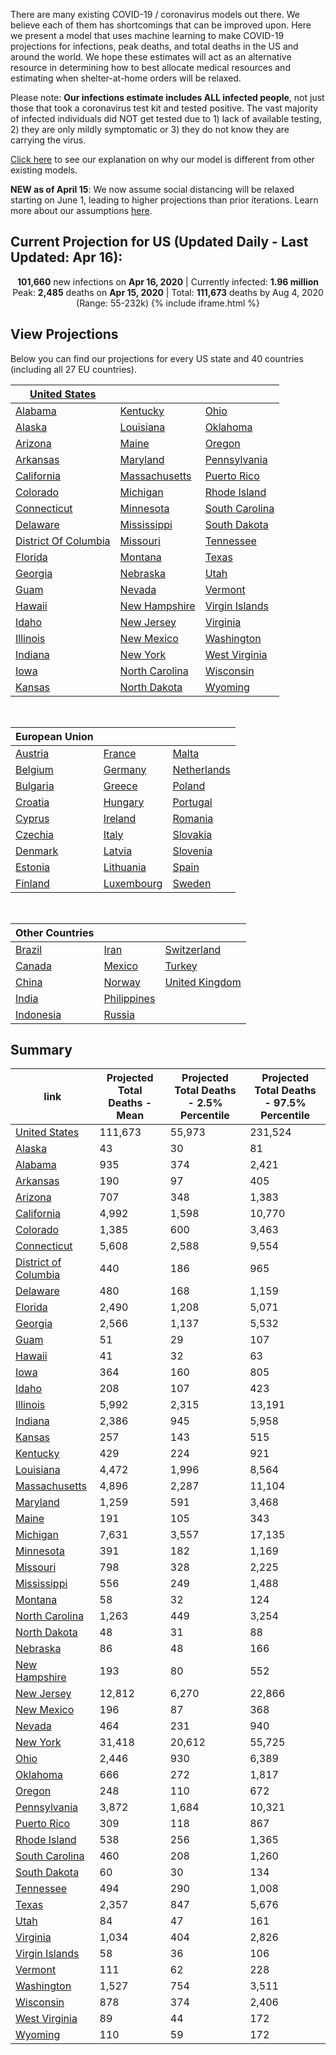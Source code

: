 There are many existing COVID-19 / coronavirus models out there. We believe each of them has shortcomings that can be improved upon. Here we present a model that uses machine learning to make COVID-19 projections for infections, peak deaths, and total deaths in the US and around the world. We hope these estimates will act as an alternative resource in determining how to best allocate medical resources and estimating when shelter-at-home orders will be relaxed.

Please note: **Our infections estimate includes ALL infected people**, not just those that took a coronavirus test kit and tested positive. The vast majority of infected individuals did NOT get tested due to 1) lack of available testing, 2) they are only mildly symptomatic or 3) they do not know they are carrying the virus.

[Click here](/about/#how-our-model-is-different) to see our explanation on why our model is different from other existing models.

**NEW as of April 15**: We now assume social distancing will be relaxed starting on June 1, leading to higher projections than prior iterations. Learn more about our assumptions [here](/about/#assumptions).

## Current Projection for US (Updated Daily - Last Updated: Apr 16):
<p align="center">
  <b>101,660</b> new infections on <b>Apr 16, 2020</b> | Currently infected: <b>1.96 million</b><br>
  Peak: <b>2,485</b> deaths on <b>Apr 15, 2020</b> | Total: <b>111,673</b> deaths by Aug 4, 2020 (Range: 55-232k) {% include iframe.html %}
</p>

## View Projections

Below you can find our projections for every US state and 40 countries (including all 27 EU countries).

| [United States](us) |  |  |
| --- | --- | --- |
| [Alabama](us-al) | [Kentucky](us-ky) | [Ohio](us-oh) |
| [Alaska](us-ak) | [Louisiana](us-la) | [Oklahoma](us-ok) |
| [Arizona](us-az) | [Maine](us-me) | [Oregon](us-or) |
| [Arkansas](us-ar) | [Maryland](us-md) | [Pennsylvania](us-pa) |
| [California](us-ca) | [Massachusetts](us-ma) | [Puerto Rico](us-pr) |
| [Colorado](us-co) | [Michigan](us-mi) | [Rhode Island](us-ri) |
| [Connecticut](us-ct) | [Minnesota](us-mn) | [South Carolina](us-sc) |
| [Delaware](us-de) | [Mississippi](us-ms) | [South Dakota](us-sd) |
| [District Of Columbia](us-dc) | [Missouri](us-mo) | [Tennessee](us-tn) |
| [Florida](us-fl) | [Montana](us-mt) | [Texas](us-tx) |
| [Georgia](us-ga) | [Nebraska](us-ne) | [Utah](us-ut) |
| [Guam](us-gu) | [Nevada](us-nv) | [Vermont](us-vt) |
| [Hawaii](us-hi) | [New Hampshire](us-nh) | [Virgin Islands](us-vi) |
| [Idaho](us-id) | [New Jersey](us-nj) | [Virginia](us-va) |
| [Illinois](us-il) | [New Mexico](us-nm) | [Washington](us-wa) |
| [Indiana](us-in) | [New York](us-ny) | [West Virginia](us-wv) |
| [Iowa](us-ia) | [North Carolina](us-nc) | [Wisconsin](us-wi) |
| [Kansas](us-ks) | [North Dakota](us-nd) | [Wyoming](us-wy) |

<br />

| European Union |  |  |
| --- | --- | --- |
| [Austria](austria) | [France](france) | [Malta](malta) |
| [Belgium](belgium) | [Germany](germany) | [Netherlands](netherlands) |
| [Bulgaria](bulgaria) | [Greece](greece) | [Poland](poland) |
| [Croatia](croatia) | [Hungary](hungary) | [Portugal](portugal) |
| [Cyprus](cyprus) | [Ireland](ireland) | [Romania](romania) |
| [Czechia](czechia) | [Italy](italy) | [Slovakia](slovakia) |
| [Denmark](denmark) | [Latvia](latvia) | [Slovenia](slovenia) |
| [Estonia](estonia) | [Lithuania](lithuania) | [Spain](spain) |
| [Finland](finland) | [Luxembourg](luxembourg) | [Sweden](sweden) |

<br />

| Other Countries |  |  |
| --- | --- | --- |
| [Brazil](/brazil) | [Iran](/iran) | [Switzerland](/switzerland) |
| [Canada](/canada) | [Mexico](/mexico) | [Turkey](/turkey) |
| [China](/china) | [Norway](/norway) | [United Kingdom](/united-kingdom) |
| [India](/india) | [Philippines](/philippines) |
| [Indonesia](/indonesia) | [Russia](/russia) |

## Summary

| link                           |   Projected Total Deaths - Mean |   Projected Total Deaths - 2.5% Percentile |   Projected Total Deaths - 97.5% Percentile |
|--------------------------------|---------------------------------|--------------------------------------------|---------------------------------------------|
| [United States](/us)           |                         111,673 |                                     55,973 |                                     231,524 |
| [Alaska](/us-ak)               |                              43 |                                         30 |                                          81 |
| [Alabama](/us-al)              |                             935 |                                        374 |                                       2,421 |
| [Arkansas](/us-ar)             |                             190 |                                         97 |                                         405 |
| [Arizona](/us-az)              |                             707 |                                        348 |                                       1,383 |
| [California](/us-ca)           |                           4,992 |                                      1,598 |                                      10,770 |
| [Colorado](/us-co)             |                           1,385 |                                        600 |                                       3,463 |
| [Connecticut](/us-ct)          |                           5,608 |                                      2,588 |                                       9,554 |
| [District of Columbia](/us-dc) |                             440 |                                        186 |                                         965 |
| [Delaware](/us-de)             |                             480 |                                        168 |                                       1,159 |
| [Florida](/us-fl)              |                           2,490 |                                      1,208 |                                       5,071 |
| [Georgia](/us-ga)              |                           2,566 |                                      1,137 |                                       5,532 |
| [Guam](/us-gu)                 |                              51 |                                         29 |                                         107 |
| [Hawaii](/us-hi)               |                              41 |                                         32 |                                          63 |
| [Iowa](/us-ia)                 |                             364 |                                        160 |                                         805 |
| [Idaho](/us-id)                |                             208 |                                        107 |                                         423 |
| [Illinois](/us-il)             |                           5,992 |                                      2,315 |                                      13,191 |
| [Indiana](/us-in)              |                           2,386 |                                        945 |                                       5,958 |
| [Kansas](/us-ks)               |                             257 |                                        143 |                                         515 |
| [Kentucky](/us-ky)             |                             429 |                                        224 |                                         921 |
| [Louisiana](/us-la)            |                           4,472 |                                      1,996 |                                       8,564 |
| [Massachusetts](/us-ma)        |                           4,896 |                                      2,287 |                                      11,104 |
| [Maryland](/us-md)             |                           1,259 |                                        591 |                                       3,468 |
| [Maine](/us-me)                |                             191 |                                        105 |                                         343 |
| [Michigan](/us-mi)             |                           7,631 |                                      3,557 |                                      17,135 |
| [Minnesota](/us-mn)            |                             391 |                                        182 |                                       1,169 |
| [Missouri](/us-mo)             |                             798 |                                        328 |                                       2,225 |
| [Mississippi](/us-ms)          |                             556 |                                        249 |                                       1,488 |
| [Montana](/us-mt)              |                              58 |                                         32 |                                         124 |
| [North Carolina](/us-nc)       |                           1,263 |                                        449 |                                       3,254 |
| [North Dakota](/us-nd)         |                              48 |                                         31 |                                          88 |
| [Nebraska](/us-ne)             |                              86 |                                         48 |                                         166 |
| [New Hampshire](/us-nh)        |                             193 |                                         80 |                                         552 |
| [New Jersey](/us-nj)           |                          12,812 |                                      6,270 |                                      22,866 |
| [New Mexico](/us-nm)           |                             196 |                                         87 |                                         368 |
| [Nevada](/us-nv)               |                             464 |                                        231 |                                         940 |
| [New York](/us-ny)             |                          31,418 |                                     20,612 |                                      55,725 |
| [Ohio](/us-oh)                 |                           2,446 |                                        930 |                                       6,389 |
| [Oklahoma](/us-ok)             |                             666 |                                        272 |                                       1,817 |
| [Oregon](/us-or)               |                             248 |                                        110 |                                         672 |
| [Pennsylvania](/us-pa)         |                           3,872 |                                      1,684 |                                      10,321 |
| [Puerto Rico](/us-pr)          |                             309 |                                        118 |                                         867 |
| [Rhode Island](/us-ri)         |                             538 |                                        256 |                                       1,365 |
| [South Carolina](/us-sc)       |                             460 |                                        208 |                                       1,260 |
| [South Dakota](/us-sd)         |                              60 |                                         30 |                                         134 |
| [Tennessee](/us-tn)            |                             494 |                                        290 |                                       1,008 |
| [Texas](/us-tx)                |                           2,357 |                                        847 |                                       5,676 |
| [Utah](/us-ut)                 |                              84 |                                         47 |                                         161 |
| [Virginia](/us-va)             |                           1,034 |                                        404 |                                       2,826 |
| [Virgin Islands](/us-vi)       |                              58 |                                         36 |                                         106 |
| [Vermont](/us-vt)              |                             111 |                                         62 |                                         228 |
| [Washington](/us-wa)           |                           1,527 |                                        754 |                                       3,511 |
| [Wisconsin](/us-wi)            |                             878 |                                        374 |                                       2,406 |
| [West Virginia](/us-wv)        |                              89 |                                         44 |                                         172 |
| [Wyoming](/us-wy)              |                             110 |                                         59 |                                         172 |
